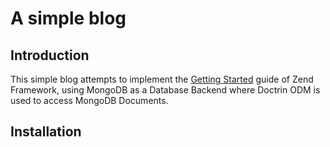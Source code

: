 A simple blog
=============

Introduction
------------

This simple blog attempts to implement the  [Getting Started](http://framework.zend.com/manual/2.0/en/user-guide/overview.html) guide of Zend Framework, using MongoDB as a Database Backend where Doctrin ODM is used to access MongoDB Documents.

Installation
------------